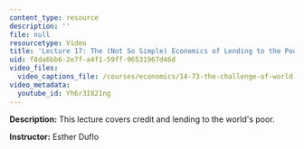 ```yaml
---
content_type: resource
description: ''
file: null
resourcetype: Video
title: 'Lecture 17: The (Not So Simple) Economics of Lending to the Poor'
uid: f8da6bb6-2e7f-a4f1-59ff-96531967d46d
video_files:
  video_captions_file: /courses/economics/14-73-the-challenge-of-world-poverty-spring-2011/video-lectures/lecture-17-the-not-so-simple-economics-of-lending-to-the-poor/Yh6r3I821ng.vtt
video_metadata:
  youtube_id: Yh6r3I821ng
---
```


**Description:** This lecture covers credit and lending to the world's poor.

**Instructor:** Esther Duflo